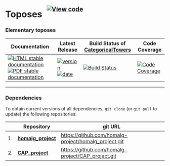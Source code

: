 <!-- BEGIN HEADER -->
# Toposes&ensp;<sup><sup>[![View code][code-img]][code-url]</sup></sup>

### Elementary toposes

| Documentation | Latest Release | Build Status of [CategoricalTowers](/../../) | Code Coverage |
| ------------- | -------------- | ------------ | ------------- |
| [![HTML stable documentation][html-img]][html-url] [![PDF stable documentation][pdf-img]][pdf-url] | [![version][version-img]][version-url] [![date][date-img]][date-url] | [![Build Status][tests-img]][tests-url] | [![Code Coverage][codecov-img]][codecov-url] |

<!-- END HEADER -->

<!-- BEGIN FOOTER -->
---

### Dependencies

To obtain current versions of all dependencies, `git clone` (or `git pull` to update) the following repositories:

|    | Repository | git URL |
|--- | ---------- | ------- |
| 1. | [**homalg_project**](https://github.com/homalg-project/homalg_project#readme) | https://github.com/homalg-project/homalg_project.git |
| 2. | [**CAP_project**](https://github.com/homalg-project/CAP_project#readme) | https://github.com/homalg-project/CAP_project.git |

[html-img]: https://img.shields.io/badge/🔗%20HTML-stable-blue.svg
[html-url]: https://homalg-project.github.io/CategoricalTowers/Toposes/doc/chap0_mj.html

[pdf-img]: https://img.shields.io/badge/🔗%20PDF-stable-blue.svg
[pdf-url]: https://homalg-project.github.io/CategoricalTowers/Toposes/download_pdf.html

[version-img]: https://img.shields.io/endpoint?url=https://homalg-project.github.io/CategoricalTowers/Toposes/badge_version.json&label=🔗%20version&color=yellow
[version-url]: https://homalg-project.github.io/CategoricalTowers/Toposes/view_release.html

[date-img]: https://img.shields.io/endpoint?url=https://homalg-project.github.io/CategoricalTowers/Toposes/badge_date.json&label=🔗%20released%20on&color=yellow
[date-url]: https://homalg-project.github.io/CategoricalTowers/Toposes/view_release.html

[tests-img]: https://github.com/homalg-project/CategoricalTowers/actions/workflows/Tests.yml/badge.svg?branch=master
[tests-url]: https://github.com/homalg-project/CategoricalTowers/actions/workflows/Tests.yml?query=branch%3Amaster

[codecov-img]: https://codecov.io/gh/homalg-project/CategoricalTowers/branch/master/graph/badge.svg?flag=Toposes
[codecov-url]: https://app.codecov.io/gh/homalg-project/CategoricalTowers/tree/master/Toposes

[code-img]: https://img.shields.io/badge/-View%20code-blue?logo=github
[code-url]: https://github.com/homalg-project/CategoricalTowers/tree/master/Toposes#top
<!-- END FOOTER -->
